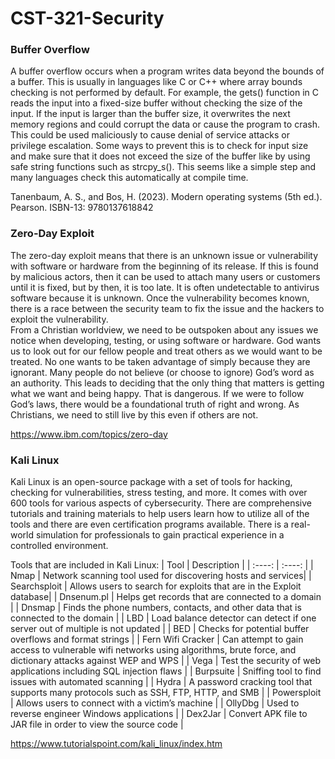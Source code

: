 # CST-321-Security

### Buffer Overflow
A buffer overflow occurs when a program writes data beyond the bounds of a buffer.  This is usually in languages like C or C++ where array bounds checking is not performed by default.  For example, the gets() function in C reads the input into a fixed-size buffer without checking the size of the input.  If the input is larger than the buffer size, it overwrites the next memory regions and could corrupt the data or cause the program to crash.  This could be used maliciously to cause denial of service attacks or privilege escalation.  Some ways to prevent this is to check for input size and make sure that it does not exceed the size of the buffer like by using safe string functions such as strcpy_s().  This seems like a simple step and many languages check this automatically at compile time.  
 
Tanenbaum, A. S., and Bos, H. (2023). Modern operating systems (5th ed.). Pearson. ISBN-13: 9780137618842

### Zero-Day Exploit
The zero-day exploit means that there is an unknown issue or vulnerability with software or hardware from the beginning of its release.  If this is found by malicious actors, then it can be used to attach many users or customers until it is fixed, but by then, it is too late.  It is often undetectable to antivirus software because it is unknown.  Once the vulnerability becomes known, there is a race between the security team to fix the issue and the hackers to exploit the vulnerability.  
From a Christian worldview, we need to be outspoken about any issues we notice when developing, testing, or using software or hardware.  God wants us to look out for our fellow people and treat others as we would want to be treated.  No one wants to be taken advantage of simply because they are ignorant.  Many people do not believe (or choose to ignore) God’s word as an authority.  This leads to deciding that the only thing that matters is getting what we want and being happy.  That is dangerous.  If we were to follow God’s laws, there would be a foundational truth of right and wrong.  As Christians, we need to still live by this even if others are not.  

https://www.ibm.com/topics/zero-day

### Kali Linux
Kali Linux is an open-source package with a set of tools for hacking, checking for vulnerabilities, stress testing, and more.  It comes with over 600 tools for various aspects of cybersecurity.  There are comprehensive tutorials and training materials to help users learn how to utilize all of the tools and there are even certification programs available.  There is a real-world simulation for professionals to gain practical experience in a controlled environment. 

Tools that are included in Kali Linux:
| Tool | Description |
| :----: | :----: |
| Nmap | Network scanning tool used for discovering hosts and services|
| Searchsploit | Allows users to search for exploits that are in the Exploit database|
| Dnsenum.pl | Helps get records that are connected to a domain |
| Dnsmap | Finds the phone numbers, contacts, and other data that is connected to the domain |
| LBD | Load balance detector can detect if one server out of multiple is not updated |
| BED | Checks for potential buffer overflows and format strings |
| Fern Wifi Cracker | Can attempt to gain access to vulnerable wifi networks using algorithms, brute force, and dictionary attacks against WEP and WPS |
| Vega | Test the security of web applications including SQL injection flaws |
| Burpsuite | Sniffing tool to find issues with automated scanning |
| Hydra | A password cracking tool that supports many protocols such as SSH, FTP, HTTP, and SMB |
| Powersploit | Allows users to connect with a victim’s machine |
| OllyDbg | Used to reverse engineer Windows applications |
| Dex2Jar | Convert APK file to JAR file in order to view the source code |

https://www.tutorialspoint.com/kali_linux/index.htm
